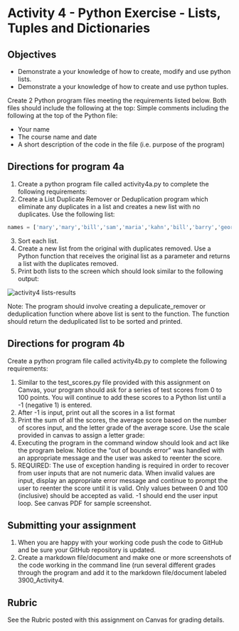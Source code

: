 # Activity 4 - Python Exercise - Lists, Tuples and Dictionaries

## Objectives
* Demonstrate a your knowledge of how to create, modify and use python lists. 
* Demonstrate a your knowledge of how to create and use python tuples. 

Create 2 Python program files meeting the requirements listed below. Both files should include the following at the top:
Simple comments including the following at the top of the Python file:
* Your name
* The course name and date
* A short description of the code in the file (i.e. purpose of the program)

## Directions for program 4a
1. Create a python program file called activity4a.py to complete the following requirements:
2. Create a List Duplicate Remover or Deduplication program which eliminate any duplicates in a list and creates a new list with no duplicates.  Use the following list:
```Python
names = ['mary','mary','bill','sam','maria','kahn','bill','barry','george','hank','belinda','maria','karthik']
```
3. Sort each list.
4. Create a new list from the original with duplicates removed. Use a Python function that receives the original list as a parameter and returns a list with the duplicates removed.
5. Print both lists to the screen which should look similar to the following output:

![activity4 lists-results](https://github.com/uno-isqa-3900/activity4/blob/main/images/activity5-lists-results.png)

Note: The program should involve creating a depulicate_remover or deduplication function where above list is sent to the function. The function should return the deduplicated list to be sorted and printed.

## Directions for program 4b
Create a python program file called activity4b.py to complete the following requirements:
1. Similar to the test_scores.py file provided with this assignment on Canvas, your program should ask for a series of test scores from 0 to 100 points. You will continue to add these scores to a Python list until a -1 (negative 1) is entered.
2. After -1 is input, print out all the scores in a list format
3. Print the sum of all the scores, the average score based on the number of scores input, and the letter grade of the average score. Use the scale provided in canvas to assign a letter grade: 
4. Executing the program in the command window should look and act like the program below. Notice the “out of bounds error” was handled with an appropriate message and the user was asked to reenter the score.
5. REQUIRED: The use of exception handing is required in order to recover from user inputs that are not numeric data. When invalid values are input, display an appropriate error message and continue to prompt the user to reenter the score until it is valid. Only values between 0 and 100 (inclusive) should be accepted as valid. -1 should end the user input loop. See canvas PDF for sample screenshot.

## Submitting your assignment
1. When you are happy with your working code push the code to GitHub and be sure your GitHub repository is updated.
2. Create a markdown file/document and make one or more  screenshots of the code working in the command line  (run several different grades through the program and add it to the markdown file/document labeled 3900_Activity4.

## Rubric
See the Rubric posted with this assignment on Canvas for grading details.
